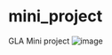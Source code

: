 # mini_project
GLA Mini project
![image](https://github.com/codeingroom/mini_project/assets/57828021/d06d6186-5175-4f43-b7fc-b47d7981ab03)

